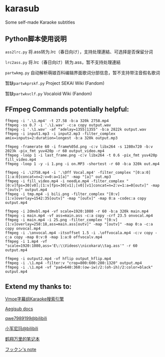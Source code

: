 # karasub
Some self-made Karaoke subtitles

## Python脚本使用说明
`ass2lrc.py` 将.ass转为.lrc（春日向け），支持处理連結、可选择是否保留分词

`lrc2ass.py` 将.lrc（春日向け）转为.ass，暂不支持处理連結

`partwkmg.py` 自动解析萌娘百科编辑界面歌词分部信息，暂不支持带注音假名歌词

暂缺`partwkprskf.py` Project SEKAI Wiki (Fandom)

暂缺`partwkvclf.py` Vocaloid Wiki (Fandom)

## FFmpeg Commands potentially helpful:
```
ffmpeg -i '.\1.mp4' -t 27.58 -b:a 320k 2758.mp4
ffmpeg -ss 0.7 -i '.\1.wav' -c:a copy output.wav
ffmpeg -i '.\1.wav' -af "adelay=1355|1355" -b:a 2822k output.wav
ffmpeg -i input1.mp3 -i input2.mp3 -filter_complex amix=inputs=2:duration=longest -b:a 320k output.mp3

ffmpeg -framerate 60 -i frame%05d.png -c:v libx264 -s 1280x720 -b:v 2023k -pix_fmt yuv420p -r 60 output_video.mp4
ffmpeg -loop 1 -i last_frame.png -c:v libx264 -t 0.6 -pix_fmt yuv420p fill_video.mp4
ffmpeg -loop 1 -y -i 1.png -i on.MP3 -shortest -r 60 -b:a 320k out.mp4

ffmpeg -i .\2758.mp4 -i '.\Off Vocal.mp4' -filter_complex "[0:a:0][1:a:0]concat=n=2:v=0:a=1[a]" -map "[a]" out.mp3
ffmpeg -i fill_video.mp4 -i needLe.mp4 -filter_complex "[0:v]fps=30[v0];[1:v]fps=30[v1];[v0][v1]concat=n=2:v=1:a=0[outv]" -map "[outv]" output.mp4
ffmpeg -i tmp.mp4 -i bili.png -filter_complex "[0:v][1:v]overlay=1542:35[outv]" -map "[outv]" -map 0:a -codec:a copy output.mp4

ffmpeg -i 2dmvbl.mp4 -vf scale=1920:1080 -r 60 -b:a 320k main.mp4
ffmpeg -i main.mp4 -vf ass=main.ass -c:a copy -crf 23.5 onvocal.mp4
ffmpeg -i main.mp4 -i 25.png -filter_complex "[0:v][1:v]overlay=258:18,ass=main.ass[outv]" -map "[outv]" -map 0:a -c:a copy onvocal.mp4
ffmpeg -i .\onvocal.mp4 -itsoffset 1.5 -i .\offvocala.mp4 -c:v copy -c:a copy -map 0:v:0 -map 1:a:0 offvocalv.mp4
ffmpeg -i 1.mp4 -vf "scale=1920:1080,ass='E\:\\Videos\\nicokara\\tag.ass'" -r 60 output.mp4

ffmpeg -i output2.mp4 -vf hflip output_hflip.mp4
ffmpeg -i .\1.mp4 -filter:v "crop=800:600:280:1320" output.mp4
ffmpeg -i .\1.mp4 -vf "pad=640:360:(ow-iw)/2:(oh-ih)/2:color=black" output.mp4
```

## Extend my thanks to:
[Vmoe字幕组Karaoke搜索引擎](https://karaoke.vmoe.info/)

[Aegisub docs](https://aegisub.org/docs/latest/automation/karaoke_templater/)

[qwe7989199@bilibili](https://www.bilibili.com/opus/349152760675887085)

[小军尼玛@bilibili](https://www.bilibili.com/opus/907830252460310576)

[鹤翔万里的笔记本](https://note.tonycrane.cc/others/subs/ass/)

[フックン's note](https://note.com/fukkun_mochikara/n/nd8a636467e71)
